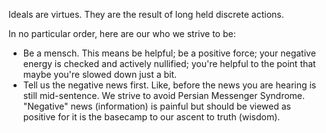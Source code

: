 Ideals are virtues.  They are the result of long held discrete actions.  

In no particular order, here are our who we strive to be:

- Be a mensch.  This means be helpful; be a positive force; your negative energy is checked and actively nullified; you're helpful to the point that maybe you're slowed down just a bit.
- Tell us the negative news first.  Like, before the news you are hearing is still mid-sentence.  We strive to avoid Persian Messenger Syndrome.  "Negative" news (information) is painful but should be viewed as positive for it is the basecamp to our ascent to truth (wisdom).
